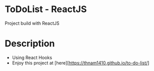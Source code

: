 # ToDoList - ReactJS

Project build with ReactJS

# Description

- Using React Hooks
- Enjoy this project at [here][https://thnam1410.github.io/to-do-list/]
